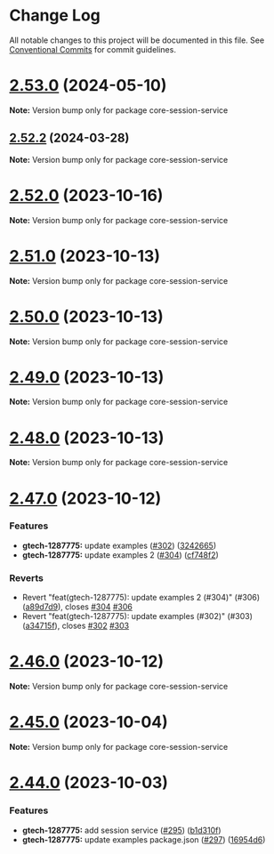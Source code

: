 # Change Log

All notable changes to this project will be documented in this file.
See [Conventional Commits](https://conventionalcommits.org) for commit guidelines.

# [2.53.0](https://gitlab.ballys.tech/excite/unicorn/applications/service-kit/compare/v2.52.2...v2.53.0) (2024-05-10)

**Note:** Version bump only for package core-session-service





## [2.52.2](https://gitlab.ballys.tech/excite/unicorn/applications/service-kit/compare/v2.52.1...v2.52.2) (2024-03-28)

**Note:** Version bump only for package core-session-service





# [2.52.0](https://github.gamesys.co.uk/PlayerServices/service-kit/compare/v2.51.0...v2.52.0) (2023-10-16)

**Note:** Version bump only for package core-session-service





# [2.51.0](https://github.gamesys.co.uk/PlayerServices/service-kit/compare/v2.50.0...v2.51.0) (2023-10-13)

**Note:** Version bump only for package core-session-service





# [2.50.0](https://github.gamesys.co.uk/PlayerServices/service-kit/compare/v2.49.0...v2.50.0) (2023-10-13)

**Note:** Version bump only for package core-session-service





# [2.49.0](https://github.gamesys.co.uk/PlayerServices/service-kit/compare/v2.48.0...v2.49.0) (2023-10-13)

**Note:** Version bump only for package core-session-service





# [2.48.0](https://github.gamesys.co.uk/PlayerServices/service-kit/compare/v2.47.0...v2.48.0) (2023-10-13)

**Note:** Version bump only for package core-session-service





# [2.47.0](https://github.gamesys.co.uk/PlayerServices/service-kit/compare/v2.46.0...v2.47.0) (2023-10-12)


### Features

* **gtech-1287775:** update examples ([#302](https://github.gamesys.co.uk/PlayerServices/service-kit/issues/302)) ([3242665](https://github.gamesys.co.uk/PlayerServices/service-kit/commit/32426655d097f0cbf2d39568b1f9c42bc6939587))
* **gtech-1287775:** update examples 2 ([#304](https://github.gamesys.co.uk/PlayerServices/service-kit/issues/304)) ([cf748f2](https://github.gamesys.co.uk/PlayerServices/service-kit/commit/cf748f28a1d5e1ece25b37ee54117297a7abf48a))


### Reverts

* Revert "feat(gtech-1287775): update examples 2 (#304)" (#306) ([a89d7d9](https://github.gamesys.co.uk/PlayerServices/service-kit/commit/a89d7d9c47c3b60d7f9b9a66493332bc21e55571)), closes [#304](https://github.gamesys.co.uk/PlayerServices/service-kit/issues/304) [#306](https://github.gamesys.co.uk/PlayerServices/service-kit/issues/306)
* Revert "feat(gtech-1287775): update examples (#302)" (#303) ([a34715f](https://github.gamesys.co.uk/PlayerServices/service-kit/commit/a34715fbb5fa712737a5bca27dbe16fafce9a699)), closes [#302](https://github.gamesys.co.uk/PlayerServices/service-kit/issues/302) [#303](https://github.gamesys.co.uk/PlayerServices/service-kit/issues/303)





# [2.46.0](https://github.gamesys.co.uk/PlayerServices/service-kit/compare/v2.45.0...v2.46.0) (2023-10-12)

**Note:** Version bump only for package core-session-service





# [2.45.0](https://github.gamesys.co.uk/PlayerServices/service-kit/compare/v2.44.0...v2.45.0) (2023-10-04)

**Note:** Version bump only for package core-session-service





# [2.44.0](https://github.gamesys.co.uk/PlayerServices/service-kit/compare/v2.43.0...v2.44.0) (2023-10-03)


### Features

* **gtech-1287775:** add session service ([#295](https://github.gamesys.co.uk/PlayerServices/service-kit/issues/295)) ([b1d310f](https://github.gamesys.co.uk/PlayerServices/service-kit/commit/b1d310f59e9f14c0eef513ad53215c71efe1e763))
* **gtech-1287775:** update examples package.json ([#297](https://github.gamesys.co.uk/PlayerServices/service-kit/issues/297)) ([16954d6](https://github.gamesys.co.uk/PlayerServices/service-kit/commit/16954d6accd8ce5e7a11118fe304cdcf81ac0ce6))
